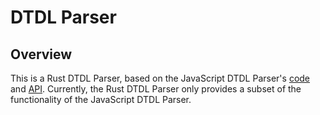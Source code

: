 # DTDL Parser

## Overview

This is a Rust DTDL Parser, based on the JavaScript DTDL Parser's [code](https://github.com/Azure/azure-sdk-for-js/tree/%40azure/dtdl-parser_1.0.0-beta.2/sdk/digitaltwins/dtdl-parser)
and [API](https://learn.microsoft.com/en-us/javascript/api/@azure/dtdl-parser). Currently, the Rust DTDL Parser only provides a subset of the functionality of the JavaScript DTDL Parser.